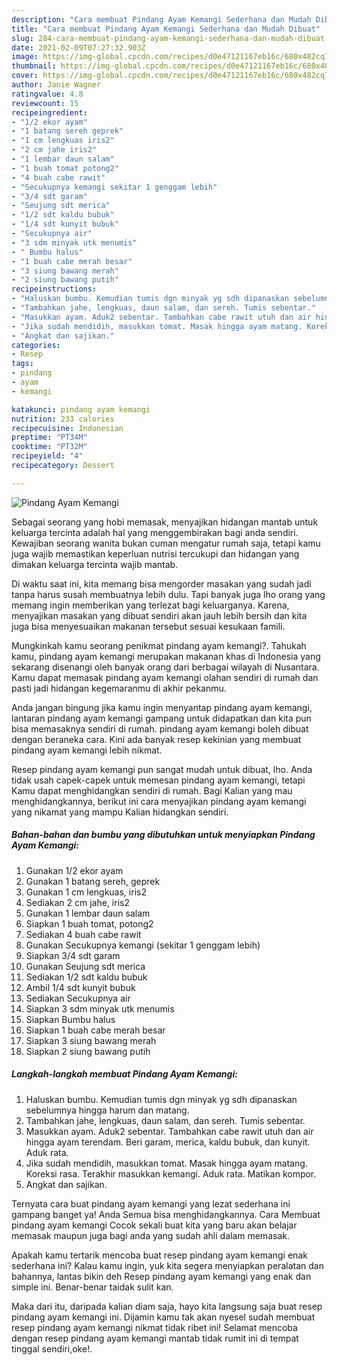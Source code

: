 ```yaml
---
description: "Cara membuat Pindang Ayam Kemangi Sederhana dan Mudah Dibuat"
title: "Cara membuat Pindang Ayam Kemangi Sederhana dan Mudah Dibuat"
slug: 284-cara-membuat-pindang-ayam-kemangi-sederhana-dan-mudah-dibuat
date: 2021-02-09T07:27:32.903Z
image: https://img-global.cpcdn.com/recipes/d0e47121167eb16c/680x482cq70/pindang-ayam-kemangi-foto-resep-utama.jpg
thumbnail: https://img-global.cpcdn.com/recipes/d0e47121167eb16c/680x482cq70/pindang-ayam-kemangi-foto-resep-utama.jpg
cover: https://img-global.cpcdn.com/recipes/d0e47121167eb16c/680x482cq70/pindang-ayam-kemangi-foto-resep-utama.jpg
author: Janie Wagner
ratingvalue: 4.8
reviewcount: 15
recipeingredient:
- "1/2 ekor ayam"
- "1 batang sereh geprek"
- "1 cm lengkuas iris2"
- "2 cm jahe iris2"
- "1 lembar daun salam"
- "1 buah tomat potong2"
- "4 buah cabe rawit"
- "Secukupnya kemangi sekitar 1 genggam lebih"
- "3/4 sdt garam"
- "Seujung sdt merica"
- "1/2 sdt kaldu bubuk"
- "1/4 sdt kunyit bubuk"
- "Secukupnya air"
- "3 sdm minyak utk menumis"
- " Bumbu halus"
- "1 buah cabe merah besar"
- "3 siung bawang merah"
- "2 siung bawang putih"
recipeinstructions:
- "Haluskan bumbu. Kemudian tumis dgn minyak yg sdh dipanaskan sebelumnya hingga harum dan matang."
- "Tambahkan jahe, lengkuas, daun salam, dan sereh. Tumis sebentar."
- "Masukkan ayam. Aduk2 sebentar. Tambahkan cabe rawit utuh dan air hingga ayam terendam. Beri garam, merica, kaldu bubuk, dan kunyit. Aduk rata."
- "Jika sudah mendidih, masukkan tomat. Masak hingga ayam matang. Koreksi rasa. Terakhir masukkan kemangi. Aduk rata. Matikan kompor."
- "Angkat dan sajikan."
categories:
- Resep
tags:
- pindang
- ayam
- kemangi

katakunci: pindang ayam kemangi 
nutrition: 233 calories
recipecuisine: Indonesian
preptime: "PT34M"
cooktime: "PT32M"
recipeyield: "4"
recipecategory: Dessert

---
```



![Pindang Ayam Kemangi](https://img-global.cpcdn.com/recipes/d0e47121167eb16c/680x482cq70/pindang-ayam-kemangi-foto-resep-utama.jpg)

Sebagai seorang yang hobi memasak, menyajikan hidangan mantab untuk keluarga tercinta adalah hal yang menggembirakan bagi anda sendiri. Kewajiban seorang  wanita bukan cuman mengatur rumah saja, tetapi kamu juga wajib memastikan keperluan nutrisi tercukupi dan hidangan yang dimakan keluarga tercinta wajib mantab.

Di waktu  saat ini, kita memang bisa mengorder masakan yang sudah jadi tanpa harus susah membuatnya lebih dulu. Tapi banyak juga lho orang yang memang ingin memberikan yang terlezat bagi keluarganya. Karena, menyajikan masakan yang dibuat sendiri akan jauh lebih bersih dan kita juga bisa menyesuaikan makanan tersebut sesuai kesukaan famili. 



Mungkinkah kamu seorang penikmat pindang ayam kemangi?. Tahukah kamu, pindang ayam kemangi merupakan makanan khas di Indonesia yang sekarang disenangi oleh banyak orang dari berbagai wilayah di Nusantara. Kamu dapat memasak pindang ayam kemangi olahan sendiri di rumah dan pasti jadi hidangan kegemaranmu di akhir pekanmu.

Anda jangan bingung jika kamu ingin menyantap pindang ayam kemangi, lantaran pindang ayam kemangi gampang untuk didapatkan dan kita pun bisa memasaknya sendiri di rumah. pindang ayam kemangi boleh dibuat dengan beraneka cara. Kini ada banyak resep kekinian yang membuat pindang ayam kemangi lebih nikmat.

Resep pindang ayam kemangi pun sangat mudah untuk dibuat, lho. Anda tidak usah capek-capek untuk memesan pindang ayam kemangi, tetapi Kamu dapat menghidangkan sendiri di rumah. Bagi Kalian yang mau menghidangkannya, berikut ini cara menyajikan pindang ayam kemangi yang nikamat yang mampu Kalian hidangkan sendiri.

<!--inarticleads1-->

##### Bahan-bahan dan bumbu yang dibutuhkan untuk menyiapkan Pindang Ayam Kemangi:

1. Gunakan 1/2 ekor ayam
1. Gunakan 1 batang sereh, geprek
1. Gunakan 1 cm lengkuas, iris2
1. Sediakan 2 cm jahe, iris2
1. Gunakan 1 lembar daun salam
1. Siapkan 1 buah tomat, potong2
1. Sediakan 4 buah cabe rawit
1. Gunakan Secukupnya kemangi (sekitar 1 genggam lebih)
1. Siapkan 3/4 sdt garam
1. Gunakan Seujung sdt merica
1. Sediakan 1/2 sdt kaldu bubuk
1. Ambil 1/4 sdt kunyit bubuk
1. Sediakan Secukupnya air
1. Siapkan 3 sdm minyak utk menumis
1. Siapkan  Bumbu halus
1. Siapkan 1 buah cabe merah besar
1. Siapkan 3 siung bawang merah
1. Siapkan 2 siung bawang putih




<!--inarticleads2-->

##### Langkah-langkah membuat Pindang Ayam Kemangi:

1. Haluskan bumbu. Kemudian tumis dgn minyak yg sdh dipanaskan sebelumnya hingga harum dan matang.
1. Tambahkan jahe, lengkuas, daun salam, dan sereh. Tumis sebentar.
1. Masukkan ayam. Aduk2 sebentar. Tambahkan cabe rawit utuh dan air hingga ayam terendam. Beri garam, merica, kaldu bubuk, dan kunyit. Aduk rata.
1. Jika sudah mendidih, masukkan tomat. Masak hingga ayam matang. Koreksi rasa. Terakhir masukkan kemangi. Aduk rata. Matikan kompor.
1. Angkat dan sajikan.




Ternyata cara buat pindang ayam kemangi yang lezat sederhana ini gampang banget ya! Anda Semua bisa menghidangkannya. Cara Membuat pindang ayam kemangi Cocok sekali buat kita yang baru akan belajar memasak maupun juga bagi anda yang sudah ahli dalam memasak.

Apakah kamu tertarik mencoba buat resep pindang ayam kemangi enak sederhana ini? Kalau kamu ingin, yuk kita segera menyiapkan peralatan dan bahannya, lantas bikin deh Resep pindang ayam kemangi yang enak dan simple ini. Benar-benar taidak sulit kan. 

Maka dari itu, daripada kalian diam saja, hayo kita langsung saja buat resep pindang ayam kemangi ini. Dijamin kamu tak akan nyesel sudah membuat resep pindang ayam kemangi nikmat tidak ribet ini! Selamat mencoba dengan resep pindang ayam kemangi mantab tidak rumit ini di tempat tinggal sendiri,oke!.

